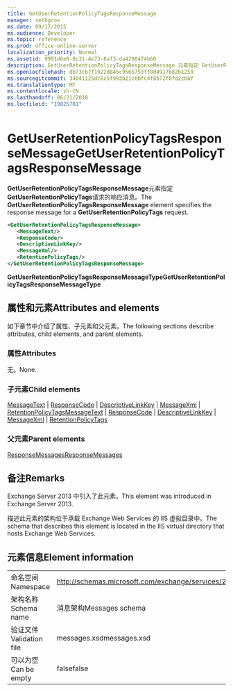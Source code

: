 ```yaml
---
title: GetUserRetentionPolicyTagsResponseMessage
manager: sethgros
ms.date: 09/17/2015
ms.audience: Developer
ms.topic: reference
ms.prod: office-online-server
localization_priority: Normal
ms.assetid: 9991d6e0-8c31-4e73-8af3-da4298474b66
description: GetUserRetentionPolicyTagsResponseMessage 元素指定 GetUserRetentionPolicyTags 请求的响应消息。
ms.openlocfilehash: db73cb7f1922d845c9565753ff8d4917b82b1259
ms.sourcegitcommit: 34041125dc8c5f993b21cebfc4f8b72f0fd2cb6f
ms.translationtype: MT
ms.contentlocale: zh-CN
ms.lasthandoff: 06/21/2018
ms.locfileid: "19825701"
---
```

# <a name="getuserretentionpolicytagsresponsemessage"></a><span data-ttu-id="4869f-103">GetUserRetentionPolicyTagsResponseMessage</span><span class="sxs-lookup"><span data-stu-id="4869f-103">GetUserRetentionPolicyTagsResponseMessage</span></span>

<span data-ttu-id="4869f-104">**GetUserRetentionPolicyTagsResponseMessage**元素指定**GetUserRetentionPolicyTags**请求的响应消息。</span><span class="sxs-lookup"><span data-stu-id="4869f-104">The **GetUserRetentionPolicyTagsResponseMessage** element specifies the response message for a **GetUserRetentionPolicyTags** request.</span></span> 
  
```XML
<GetUserRetentionPolicyTagsResponseMessage>
   <MessageText/>
   <ResponseCode/>
   <DescriptiveLinkKey/>
   <MessageXml/>
   <RetentionPolicyTags/>
</GetUserRetentionPolicyTagsResponseMessage>
```

 <span data-ttu-id="4869f-105">**GetUserRetentionPolicyTagsResponseMessageType**</span><span class="sxs-lookup"><span data-stu-id="4869f-105">**GetUserRetentionPolicyTagsResponseMessageType**</span></span>
## <a name="attributes-and-elements"></a><span data-ttu-id="4869f-106">属性和元素</span><span class="sxs-lookup"><span data-stu-id="4869f-106">Attributes and elements</span></span>

<span data-ttu-id="4869f-107">如下章节中介绍了属性、子元素和父元素。</span><span class="sxs-lookup"><span data-stu-id="4869f-107">The following sections describe attributes, child elements, and parent elements.</span></span>
  
### <a name="attributes"></a><span data-ttu-id="4869f-108">属性</span><span class="sxs-lookup"><span data-stu-id="4869f-108">Attributes</span></span>

<span data-ttu-id="4869f-109">无。</span><span class="sxs-lookup"><span data-stu-id="4869f-109">None.</span></span>
  
### <a name="child-elements"></a><span data-ttu-id="4869f-110">子元素</span><span class="sxs-lookup"><span data-stu-id="4869f-110">Child elements</span></span>

<span data-ttu-id="4869f-111">[MessageText](messagetext.md) | [ResponseCode](responsecode.md) | [DescriptiveLinkKey](descriptivelinkkey.md) | [MessageXml](messagexml.md) | [RetentionPolicyTags](retentionpolicytags.md)</span><span class="sxs-lookup"><span data-stu-id="4869f-111">[MessageText](messagetext.md) | [ResponseCode](responsecode.md) | [DescriptiveLinkKey](descriptivelinkkey.md) | [MessageXml](messagexml.md) | [RetentionPolicyTags](retentionpolicytags.md)</span></span>
  
### <a name="parent-elements"></a><span data-ttu-id="4869f-112">父元素</span><span class="sxs-lookup"><span data-stu-id="4869f-112">Parent elements</span></span>

[<span data-ttu-id="4869f-113">ResponseMessages</span><span class="sxs-lookup"><span data-stu-id="4869f-113">ResponseMessages</span></span>](responsemessages.md)
  
## <a name="remarks"></a><span data-ttu-id="4869f-114">备注</span><span class="sxs-lookup"><span data-stu-id="4869f-114">Remarks</span></span>

<span data-ttu-id="4869f-115">Exchange Server 2013 中引入了此元素。</span><span class="sxs-lookup"><span data-stu-id="4869f-115">This element was introduced in Exchange Server 2013.</span></span>
  
<span data-ttu-id="4869f-116">描述此元素的架构位于承载 Exchange Web Services 的 IIS 虚拟目录中。</span><span class="sxs-lookup"><span data-stu-id="4869f-116">The schema that describes this element is located in the IIS virtual directory that hosts Exchange Web Services.</span></span>
  
## <a name="element-information"></a><span data-ttu-id="4869f-117">元素信息</span><span class="sxs-lookup"><span data-stu-id="4869f-117">Element information</span></span>

|||
|:-----|:-----|
|<span data-ttu-id="4869f-118">命名空间</span><span class="sxs-lookup"><span data-stu-id="4869f-118">Namespace</span></span>  <br/> |http://schemas.microsoft.com/exchange/services/2006/messages  <br/> |
|<span data-ttu-id="4869f-119">架构名称</span><span class="sxs-lookup"><span data-stu-id="4869f-119">Schema name</span></span>  <br/> |<span data-ttu-id="4869f-120">消息架构</span><span class="sxs-lookup"><span data-stu-id="4869f-120">Messages schema</span></span>  <br/> |
|<span data-ttu-id="4869f-121">验证文件</span><span class="sxs-lookup"><span data-stu-id="4869f-121">Validation file</span></span>  <br/> |<span data-ttu-id="4869f-122">messages.xsd</span><span class="sxs-lookup"><span data-stu-id="4869f-122">messages.xsd</span></span>  <br/> |
|<span data-ttu-id="4869f-123">可以为空</span><span class="sxs-lookup"><span data-stu-id="4869f-123">Can be empty</span></span>  <br/> |<span data-ttu-id="4869f-124">false</span><span class="sxs-lookup"><span data-stu-id="4869f-124">false</span></span>  <br/> |
   

